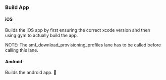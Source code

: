 ### Build App

#### iOS

Builds the iOS app by first ensuring the correct xcode version and then using gym to actually build the app.

NOTE: The smf_download_provisioning_profiles lane has to be called before calling this lane.

#### Android

Builds the android app. 🎉

